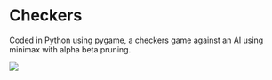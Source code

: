 # Checkers

Coded in Python using pygame, a checkers game against an AI using minimax with alpha beta pruning.

![](images/demo.gif)
